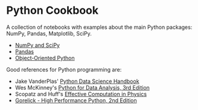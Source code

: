Python Cookbook
===============
A collection of notebooks with examples about the main Python packages: NumPy, Pandas, Matplotlib, SciPy.

* [NumPy and SciPy](scipy-numpy-cheat-sheet.ipynb)
* [Pandas](intro_to_pandas.ipynb)
* [Object-Oriented Python](python_oop.ipynb)  

Good references for Python programming are:
* Jake VanderPlas' [Python Data Science Handbook](https://jakevdp.github.io/PythonDataScienceHandbook/)
* Wes McKinney's [Python for Data Analysis, 3rd Edition](https://wesmckinney.com/book/)
* Scopatz and Huff's [Effective Computation in Physics](https://www.amazon.com/Effective-Computation-Physics-Research-Python-ebook/dp/B010ORQ8DG)
* [Gorelick - High Performance Python, 2nd Edition](https://www.amazon.com/High-Performance-Python-Performant-Programming/dp/1492055026)  
